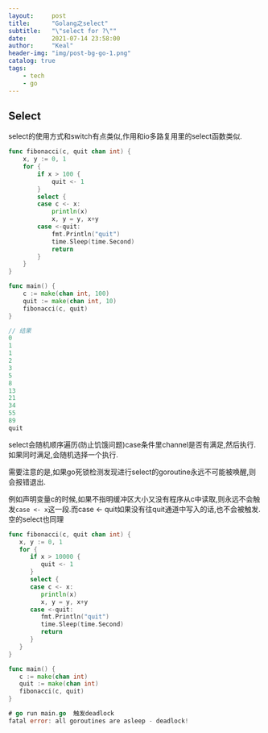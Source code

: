 ```yaml
---
layout:     post
title:      "Golang之select"
subtitle:   "\"select for ?\""
date:       2021-07-14 23:58:00
author:     "Keal"
header-img: "img/post-bg-go-1.png"
catalog: true
tags:
    - tech
    - go
---
```


## Select

select的使用方式和switch有点类似,作用和io多路复用里的select函数类似.

```go
func fibonacci(c, quit chan int) {
	x, y := 0, 1
	for {
		if x > 100 {
			quit <- 1
		}
		select {
		case c <- x:
			println(x)
			x, y = y, x+y
		case <-quit:
			fmt.Println("quit")
			time.Sleep(time.Second)
			return
		}
	}
}

func main() {
	c := make(chan int, 100)
	quit := make(chan int, 10)
	fibonacci(c, quit)
}

// 结果
0
1
1
2
3
5
8
13
21
34
55
89
quit

```

select会随机顺序遍历(防止饥饿问题)case条件里channel是否有满足,然后执行.如果同时满足,会随机选择一个执行.

需要注意的是,如果go死锁检测发现进行select的goroutine永远不可能被唤醒,则会报错退出.

例如声明变量c的时候,如果不指明缓冲区大小又没有程序从c中读取,则永远不会触发`case <- x`这一段.而case <- quit如果没有往quit通道中写入的话,也不会被触发. 空的select也同理

```go
func fibonacci(c, quit chan int) {
   x, y := 0, 1
   for {
      if x > 10000 {
         quit <- 1
      }
      select {
      case c <- x:
         println(x)
         x, y = y, x+y
      case <-quit:
         fmt.Println("quit")
         time.Sleep(time.Second)
         return
      }
   }
}

func main() {
   c := make(chan int)
   quit := make(chan int)
   fibonacci(c, quit)
}

# go run main.go  触发deadlock
fatal error: all goroutines are asleep - deadlock!
```

